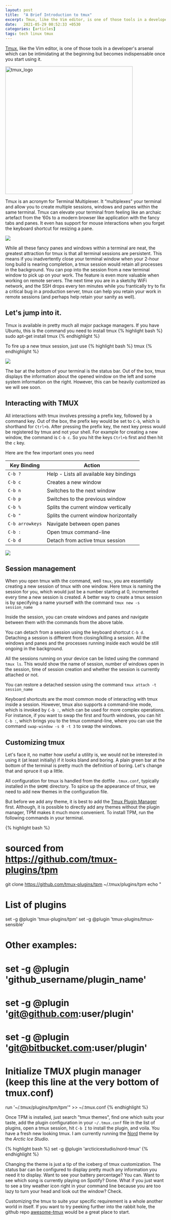 ```yaml
---
layout: post
title:  "A Brief Introduction to tmux"
excerpt: Tmux, like the Vim editor, is one of those tools in a developer's arsenal which can be intimidating at the beginning but becomes indispensable once you start using it.
date:   2021-05-29 00:52:33 +0530
categories: [articles]
tags: tech linux tmux
---
```


[Tmux][tmux-gh], like the Vim editor, is one of those tools in a developer's
arsenal which can be intimidating at the beginning but becomes indispensable
once you start using it.

<img class="lazyload" src="https://upload.wikimedia.org/wikipedia/commons/e/e4/Tmux_logo.svg" alt="tmux_logo" width="400"/>

Tmux is an acronym for Terminal Multiplexer. It “multiplexes” your terminal and
allow you to create multiple sessions, windows and panes within the same
terminal. Tmux can elevate your terminal from feeling like an archaic artefact
from the ’60s to a modern browser like application with the fancy tabs and
panes. It even has support for mouse interactions when you forget the keyboard
shortcut for resizing a pane.

<img class="lazyload" src="{{ site.imagepath.posts }}tmux-sample-screenshot.png" />

While all these fancy panes and windows within a terminal are neat, the
greatest attraction for tmux is that all terminal sessions are persistent. This
means if you inadvertently close your terminal window when your 2-hour long
build is nearing completion, a tmux session would retain all processes in the
background. You can pop into the session from a new terminal window to pick up
on your work. The feature is even more valuable when working on remote servers.
The next time you are in a sketchy WiFi network, and the SSH drops every ten
minutes while you frantically try to fix a critical bug in a production server,
tmux can help you retain your work in remote sessions (and perhaps help retain
your sanity as well).

## Let's jump into it.

Tmux is available in pretty much all major package managers. If you have Ubuntu,
this is the command you need to install tmux
{% highlight bash %}
sudo apt-get install tmux
{% endhighlight %}

To fire up a new tmux session, just use
{% highlight bash %}
tmux
{% endhighlight %}

<img class="lazyload" src="{{ site.imagepath.posts }}tmux-initial.png" />

The bar at the bottom of your terminal is the status bar. Out of the box, tmux
displays the information about the opened window on the left and some system
information on the right. However, this can be heavily customized as we will
see soon.

## Interacting with TMUX

All interactions with tmux involves pressing a prefix key, followed by a
command key. Out of the box, the prefix key would be set to `C-b`, which is
shorthand for `Ctrl+b`. After pressing the prefix key, the next key press would
be registered by tmux and not your shell. For example for creating a new
window, the command is `C-b c`. So you hit the keys `Ctrl+b` first and then hit
the `c` key.

Here are the few important ones you need

| Key Binding       | Action                                    |
| ----------------- | ----------------------------------------- |
| `C-b ?`           | Help - Lists all available key bindings   |
| `C-b c`           | Creates a new window                      |
| `C-b n`           | Switches to the next window               |
| `C-b p`           | Switches to the previous window           |
| `C-b %`           | Splits the current window vertically      |
| `C-b "`           | Splits the current window horizontally    |
| `C-b arrowkeys`   | Navigate between open panes               |
| `C-b :`           | Open tmux command-line                    |
| `C-b d`           | Detach from active tmux session           |

<img class="lazyload" src="{{ site.imagepath.posts }}tmux-demo.gif" />

## Session management

When you open tmux with the command, well `tmux`, you are essentially creating
a new session of tmux with one window. Here tmux is naming the session for you,
which would just be a number starting at 0, incremented every time a new
session is created. A better way to create a tmux session is by specifying a
name yourself with the command `tmux new -s session_name`

Inside the session, you can create windows and panes and navigate between them
with the commands from the above table.

You can detach from a session using the keyboard shortcut `C-b d`. Detaching a
session is different from closing/killing a session. All the windows and panes
and the processes running inside each would be still ongoing in the background.

All the sessions running on your device can be listed using the command
`tmux ls`. This would show the name of session, number of windows open in the
session, time of session creation and whether the session is currently attached
or not.

You can restore a detached session using the command `tmux attach -t session_name`

Keyboard shortcuts are the most common mode of interacting with tmux inside a
session. However, tmux also supports a command-line mode, which is invoked by
`C-b :`, which can be used for more complex operations. For instance, if you
want to swap the first and fourth windows, you can hit `C-b :`, which brings
you to the tmux command-line, where you can use the command `swap-window -s 0 -t 3`
to swap the windows.

## Customizing tmux

Let's face it, no matter how useful a utility is, we would not be interested in
using it (at least initially) if it looks bland and boring. A plain green bar
at the bottom of the terminal is pretty much the definition of boring. Let's
change that and spruce it up a little.

All configuration for tmux is handled from the dotfile `.tmux.conf`, typically
installed in the `$HOME` directory. To spice up the appearance of tmux, we need
to add new themes in the configuration file.

But before we add any theme, it is best to add the [Tmux Plugin Manager][tpm-gh]
first. Although, it is possible to directly add any themes without the plugin
manager, TPM makes it much more convenient. To install TPM, run the following
commands in your terminal.

{% highlight bash %}
# sourced from https://github.com/tmux-plugins/tpm
git clone https://github.com/tmux-plugins/tpm ~/.tmux/plugins/tpm
echo "
# List of plugins
set -g @plugin 'tmux-plugins/tpm'
set -g @plugin 'tmux-plugins/tmux-sensible'

# Other examples:
# set -g @plugin 'github_username/plugin_name'
# set -g @plugin 'git@github.com:user/plugin'
# set -g @plugin 'git@bitbucket.com:user/plugin'

# Initialize TMUX plugin manager (keep this line at the very bottom of tmux.conf)
run '~/.tmux/plugins/tpm/tpm'" >> ~/.tmux.conf
{% endhighlight %}

Once TPM is installed, just search "tmux themes", find one which suits your
taste, add the plugin configuration in your `~/.tmux.conf` file in the list of
plugins, open a tmux session, hit `C-b I` to install the plugin, and voila. You
have a fresh new looking tmux. I am currently running the [Nord][nord-gh] theme
by the _Arctic Ice Studio_.

{% highlight bash %}
set -g @plugin 'arcticicestudio/nord-tmux'
{% endhighlight %}

Changing the theme is just a tip of the iceberg of tmux customization. The
status bar can be configured to display pretty much any information you need it
to display. Want to see your battery percentage? You can. Want to see which
song is currently playing on Spotify? Done. What if you just want to see a tiny
weather icon right in your command line because you are too lazy to turn your
head and look out the window? Check.

Customizing the tmux to suite your specific requirement is a whole another
world in itself. If you want to try peeking further into the rabbit hole, the
github repo [awesome-tmux][awesome-tmux-gh] would be a great place to start.

[tmux-gh]:          https://github.com/tmux/tmux
[awesome-tmux-gh]:  https://github.com/rothgar/awesome-tmux
[tpm-gh]:           https://github.com/tmux-plugins/tpm
[nord-gh]:          https://github.com/arcticicestudio/nord-tmux
